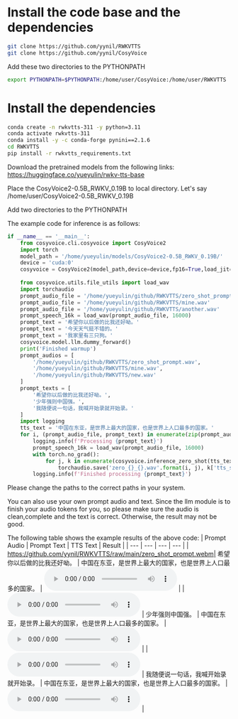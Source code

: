# Install the code base and the dependencies
```bash
git clone https://github.com/yynil/RWKVTTS
git clone https://github.com/yynil/CosyVoice
```
Add these two directories to the PYTHONPATH
```bash
export PYTHONPATH=$PYTHONPATH:/home/user/CosyVoice:/home/user/RWKVTTS
```
# Install the dependencies
```bash
conda create -n rwkvtts-311 -y python=3.11
conda activate rwkvtts-311
conda install -y -c conda-forge pynini==2.1.6
cd RWKVTTS
pip install -r rwkvtts_requirements.txt
``` 

Download the pretrained models from the following links:
https://huggingface.co/yueyulin/rwkv-tts-base

Place the CosyVoice2-0.5B_RWKV_0.19B to local directory. Let's say /home/user/CosyVoice2-0.5B_RWKV_0.19B

Add two directories to the PYTHONPATH

The example code for inference is as follows:
```python
if __name__ == '__main__':
    from cosyvoice.cli.cosyvoice import CosyVoice2
    import torch
    model_path = '/home/yueyulin/models/CosyVoice2-0.5B_RWKV_0.19B/'
    device = 'cuda:0'
    cosyvoice = CosyVoice2(model_path,device=device,fp16=True,load_jit=True)
    
    from cosyvoice.utils.file_utils import load_wav
    import torchaudio
    prompt_audio_file = '/home/yueyulin/github/RWKVTTS/zero_shot_prompt.wav'
    prompt_audio_file = '/home/yueyulin/github/RWKVTTS/mine.wav'
    prompt_audio_file = '/home/yueyulin/github/RWKVTTS/another.wav'
    prompt_speech_16k = load_wav(prompt_audio_file, 16000)
    prompt_text = '希望你以后做的比我还好呦。'
    prompt_text = '今天天气挺不错的。'
    prompt_text = '我家里有三只狗。'
    cosyvoice.model.llm.dummy_forward()
    print('Finished warmup')
    prompt_audios = [
        '/home/yueyulin/github/RWKVTTS/zero_shot_prompt.wav',
        '/home/yueyulin/github/RWKVTTS/mine.wav',
        '/home/yueyulin/github/RWKVTTS/new.wav'
    ]
    prompt_texts = [
        '希望你以后做的比我还好呦。',
        '少年强则中国强。',
        '我随便说一句话，我喊开始录就开始录。'
    ]
    import logging
    tts_text = '中国在东亚，是世界上最大的国家，也是世界上人口最多的国家。'
    for i, (prompt_audio_file, prompt_text) in enumerate(zip(prompt_audios, prompt_texts)):
        logging.info(f'Processing {prompt_text}')
        prompt_speech_16k = load_wav(prompt_audio_file, 16000)
        with torch.no_grad():
            for j, k in enumerate(cosyvoice.inference_zero_shot(tts_text,prompt_text, prompt_speech_16k, stream=False,speed=1.)):
                torchaudio.save('zero_{}_{}.wav'.format(i, j), k['tts_speech'], cosyvoice.sample_rate)
        logging.info(f'Finished processing {prompt_text}')
```
Please change the paths to the correct paths in your system.

You can also use your own prompt audio and text. Since the llm module is to finish your audio tokens for you, so please make sure the audio is clean,complete and the text is correct. Otherwise, the result may not be good.

The following table shows the example results of the above code:
| Prompt Audio | Prompt Text | TTS Text | Result |
| --- | --- | --- | --- |
| https://github.com/yynil/RWKVTTS/raw/main/zero_shot_prompt.webm| 希望你以后做的比我还好呦。 | 中国在东亚，是世界上最大的国家，也是世界上人口最多的国家。 | <audio controls><source src="https://github.com/yynil/RWKVTTS/raw/main/zero_0_0.wav" type="audio/wav">Your browser does not support the audio element.</audio> |
| <audio controls><source src="https://github.com/yynil/RWKVTTS/raw/main/mine.wav" type="audio/wav">Your browser does not support the audio element.</audio> | 少年强则中国强。 | 中国在东亚，是世界上最大的国家，也是世界上人口最多的国家。 | <audio controls><source src="https://github.com/yynil/RWKVTTS/raw/main/zero_1_0.wav" type="audio/wav">Your browser does not support the audio element.</audio> |
| <audio controls><source src="https://github.com/yynil/RWKVTTS/raw/main/new.mp3" type="audio/mp3">Your browser does not support the audio element.</audio> | 我随便说一句话，我喊开始录就开始录。 | 中国在东亚，是世界上最大的国家，也是世界上人口最多的国家。 | <audio controls><source src="https://github.com/yynil/RWKVTTS/raw/main/zero_2_0.wav" type="audio/wav">Your browser does not support the audio element.</audio> |
